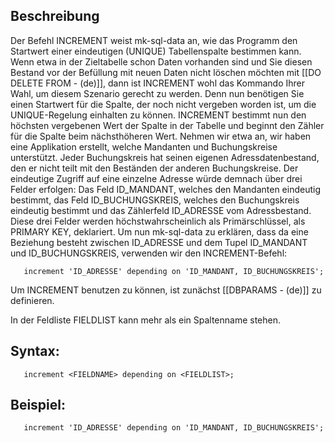 ## Beschreibung

Der Befehl INCREMENT weist mk-sql-data an, wie das Programm den Startwert einer eindeutigen (UNIQUE) Tabellenspalte bestimmen kann. Wenn etwa in der Zieltabelle schon Daten vorhanden sind und Sie diesen Bestand vor der Befüllung mit neuen Daten nicht löschen möchten mit [[DO DELETE FROM - (de)]], dann ist INCREMENT wohl das Kommando Ihrer Wahl, um diesem Szenario gerecht zu werden. Denn nun benötigen Sie einen Startwert für die Spalte, der noch nicht vergeben worden ist, um die UNIQUE-Regelung einhalten zu können. INCREMENT bestimmt nun den höchsten vergebenen Wert der Spalte in der Tabelle und beginnt den Zähler für die Spalte beim nächsthöheren Wert.
Nehmen wir etwa an, wir haben eine Applikation erstellt, welche Mandanten und Buchungskreise unterstützt. Jeder Buchungskreis hat seinen eigenen Adressdatenbestand, den er nicht teilt mit den Beständen der anderen Buchungskreise. Der eindeutige Zugriff auf eine einzelne Adresse würde demnach über drei Felder erfolgen: Das Feld ID_MANDANT, welches den Mandanten eindeutig bestimmt, das Feld ID_BUCHUNGSKREIS, welches den Buchungskreis eindeutig bestimmt und das Zählerfeld ID_ADRESSE vom Adressbestand. Diese drei Felder werden höchstwahrscheinlich als Primärschlüssel, als PRIMARY KEY, deklariert. Um nun mk-sql-data zu erklären, dass da eine Beziehung besteht zwischen ID_ADRESSE und dem Tupel ID_MANDANT und ID_BUCHUNGSKREIS, verwenden wir den INCREMENT-Befehl:

```
   increment 'ID_ADRESSE' depending on 'ID_MANDANT, ID_BUCHUNGSKREIS';
```

Um INCREMENT benutzen zu können, ist zunächst [[DBPARAMS - (de)]] zu definieren.

In der Feldliste FIELDLIST kann mehr als ein Spaltenname stehen.

## Syntax:

```
   increment <FIELDNAME> depending on <FIELDLIST>;
```

## Beispiel:

```
   increment 'ID_ADRESSE' depending on 'ID_MANDANT, ID_BUCHUNGSKREIS';
```

